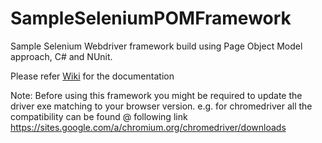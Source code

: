 # SampleSeleniumPOMFramework
Sample Selenium Webdriver framework build using Page Object Model approach, C# and NUnit.

Please refer [Wiki](https://github.com/AmolLearning/SampleSeleniumPOMFramework/wiki) for the documentation

Note: Before using this framework you might be required to update the driver exe matching to your browser version. e.g. for chromedriver all the compatibility can be found @ following link
https://sites.google.com/a/chromium.org/chromedriver/downloads

